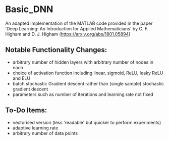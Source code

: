 # Basic_DNN
An adapted implementation of the MATLAB code provided in the paper 'Deep Learning: An Introduction for Applied Mathematicians' by C. F. Higham and D. J. Higham (https://arxiv.org/abs/1801.05894)


## Notable Functionality Changes:
* arbitrary number of hidden layers with arbitrary number of nodes in each
* choice of activation function including linear, sigmoid, ReLU, leaky ReLU and ELU
* batch stochastic Gradient descent rather than (single sample) stochastic gradient descent
* parameters such as number of iterations and learning rate not fixed

## To-Do Items:
* vectorised version (less 'readable' but quicker to perform experiments)
* adaptive learning rate
* arbitrary number of data points
